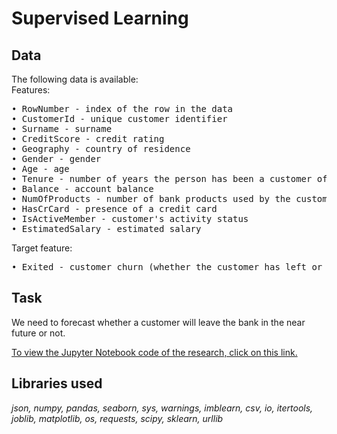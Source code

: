# Supervised Learning
## Data
The following data is available:<br>
Features:
<pre>• RowNumber - index of the row in the data
• CustomerId - unique customer identifier
• Surname - surname
• CreditScore - credit rating
• Geography - country of residence
• Gender - gender
• Age - age
• Tenure - number of years the person has been a customer of the bank
• Balance - account balance
• NumOfProducts - number of bank products used by the customer
• HasCrCard - presence of a credit card
• IsActiveMember - customer's activity status
• EstimatedSalary - estimated salary</pre>

Target feature:
<pre>• Exited - customer churn (whether the customer has left or not)</pre>

## Task
We need to forecast whether a customer will leave the bank in the near future or not.

<a href="https://github.com/DimaDoesCode/Yandex_Practicum-Supervised_Learning/raw/master/supervised_learning\supervised_learning.ipynb">To view the Jupyter Notebook code of the research, click on this link.</a>

## Libraries used
<i>json, numpy, pandas, seaborn, sys, warnings, imblearn, csv, io, itertools, joblib, matplotlib, os, requests, scipy, sklearn, urllib</i>
